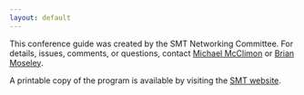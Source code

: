 ```yaml
---
layout: default
---
```

This conference guide was created by the SMT Networking Committee. For details, issues, comments, or questions, contact [Michael McClimon](mailto:michael@mcclimon.org) or [Brian Moseley](mailto:webmaster@societymusictheory.org).

A printable copy of the program is available by visiting the [SMT website](https://societymusictheory.org/events/meeting2017/main#program).
